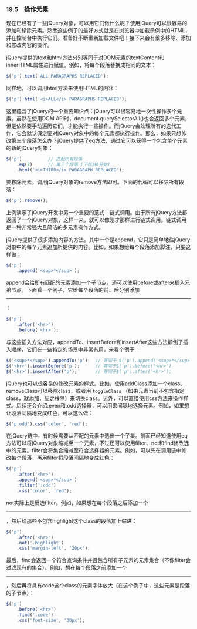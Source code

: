 ### 19.5　操作元素

现在已经有了一些jQuery对象，可以用它们做什么呢？使用jQuery可以很容易的添加和移除元素。熟悉这些例子的最好方式就是在浏览器中加载示例中的HTML，并在控制台中执行它们。准备好不断重新加载文件吧！接下来会有很多移除、添加和修改内容的操作。

jQuery提供的text和html方法分别等同于对DOM元素的textContent和innerHTML属性进行赋值。例如，将每个段落替换成相同的文本：

```javascript
$('p').text('ALL PARAGRAPHS REPLACED'); 
```

同样地，可以调用html方法来使用HTML的内容：

```javascript
$('p').html('<i>ALL</i> PARAGRAPHS REPLACED');
```

这里蕴含了jQuery的一个重要知识点：jQuery可以很容易地一次性操作多个元素。虽然在使用DOM API时，document.querySelectorAll()也会返回多个元素，但是依然要手动遍历它们，才能执行一些操作。而jQuery会处理所有的迭代工作，它会默认假定要对jQuery对象中的每个元素都执行操作。那么，如果只想修改第三个段落怎么办？jQuery提供了eq方法，通过它可以获得一个包含单个元素的新的jQuery对象：

```javascript
$('p')          // 匹配所有段落
    .eq(2)      // 第三个段落 (下标从0开始)
    .html('<i>THIRD</i> PARAGRAPH REPLACED');
```

要移除元素，调用jQuery对象的remove方法即可。下面的代码可以移除所有段落：

```javascript
$('p').remove();
```

上例演示了jQuery开发中另一个重要的范式：链式调用。由于所有jQuery方法都返回了一个jQuery对象，这样一来，就可以像刚才那样进行链式调用。链式调用是一种非常强大且简洁的多元素操作方式。

jQuery提供了很多添加内容的方法。其中一个是append，它只是简单地往jQuery对象中的每个元素追加所提供的内容。比如，如果想给每个段落添加脚注，只要这样做：

```javascript
$('p')
    .append('<sup>*</sup>');
```

append会给所有匹配的元素添加一个子节点，还可以使用before或after来插入兄弟节点。下面看一个例子，它给每个段落的前、后分别添加<hr>：

```javascript
$('p')
    .after('<hr>')
    .before('<hr>');
```

与这些插入方法对应，appendTo、insertBefore和insertAfter这些方法颠倒了插入顺序，它们在一些特定的场景中非常有用，来看个例子：

```javascript
$('<sup>*</sup>').appendTo('p');  // 等同于 $('p').append('<sup>*</sup>')
$('<hr>').insertBefore('p');      // 等同于$('p').before('<hr>')
$('<hr>').insertAfter('p');       // 等同于$('p').after('<hr>');
```

jQuery也可以很容易的修改元素的样式。比如，使用addClass添加一个class、removeClass可以移除class，或者用 `toggleClass` （如果元素当前不包含指定class，就添加，反之移除）来切换class。另外，可以直接使用css方法来操作样式。后续还会介绍:even和:odd选择器，可以用来间隔地选择元素。例如，如果想让段落间隔地变成红色，可以这么做：

```javascript
$('p:odd').css('color', 'red');
```

在jQuery链中，有时候需要从匹配的元素中选出一个子集。前面已经知道使用eq方法可以将jQuery对象缩减至一个元素，不过还可以使用filter、not和find修改选中的元素。filter会将集合缩减至符合选择器的元素。例如，可以先在调用链中修改每个段落，再用filter将段落间隔地变成红色：

```javascript
$('p')
    .after('<hr>')
    .append('<sup>*</sup>')
    .filter(':odd')
    .css('color', 'red');
```

not实际上是反选filter。例如，如果想在每个段落之后添加一个<hr>，然后给那些不包含highlight这个class的段落加上缩进：

```javascript
$('p')
    .after('<hr>')
    .not('.highlight')
    .css('margin-left', '20px');
```

最后，find会返回一个符合查询条件并且包含所有子元素的元素集合（不像filter会过滤现有的集合）。例如，想在每个段落之前添加一个<hr>，然后再将具有code这个class的元素字体放大（在这个例子中，这些元素是段落的子节点）：

```javascript
$('p')
    .before('<hr>')
    .find('.code')
    .css('font-size', '30px');
```

